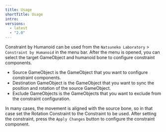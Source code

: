 ```yaml
---
title: Usage
shortTitle: Usage
intro:
versions:
  - latest
  - "2.0"
---
```


Constraint by Humanoid can be used from the `Natsuneko Laboratory` > `Constraint by Humanoid` in the menu bar.
After the menu is opened, you can select the target GameObject and humanoid bone to configure constraint components.

* Source GameObject is the GameObject that you want to configure constraint components.
* Destination GameObject is the GameObject that you want to sync the position and rotation of the source GameObject.
* Exclude GameObjects is the GameObjects that you want to exclude from the constraint configuration.

In many cases, the movement is aligned with the source bone, so in that case set the Rotation Constraint to the Constraint to be used.
After setting the constraint, press the `Apply Changes` button to configure the constraint component.